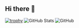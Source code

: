 ## Hi there 👋

[![trophy](https://github-profile-trophy.vercel.app/?username=myalt2335)](https://github.com/ryo-ma/github-profile-trophy)
![GitHub Stats](https://github-readme-stats-salesp07.vercel.app/api/top-langs/?username=myalt2335&hide=HTML&langs_count=8&layout=compact&theme=react&border_radius=10&size_weight=0.5&count_weight=0.5&exclude_repo=github-readme-stats)
![GitHub](https://github-readme-stats-salesp07.vercel.app/api?username=myalt2335&count_private=true&show_icons=true&theme=react&rank_icon=github&border_radius=10)
<!--
**myalt2335/myalt2335** is a ✨ _special_ ✨ repository because its `README.md` (this file) appears on your GitHub profile.

Here are some ideas to get you started:

- 🔭 I’m currently working on ...
- 🌱 I’m currently learning ...
- 👯 I’m looking to collaborate on ...
- 🤔 I’m looking for help with ...
- 💬 Ask me about ...
- 📫 How to reach me: ...
- 😄 Pronouns: ...
- ⚡ Fun fact: ...
-->
